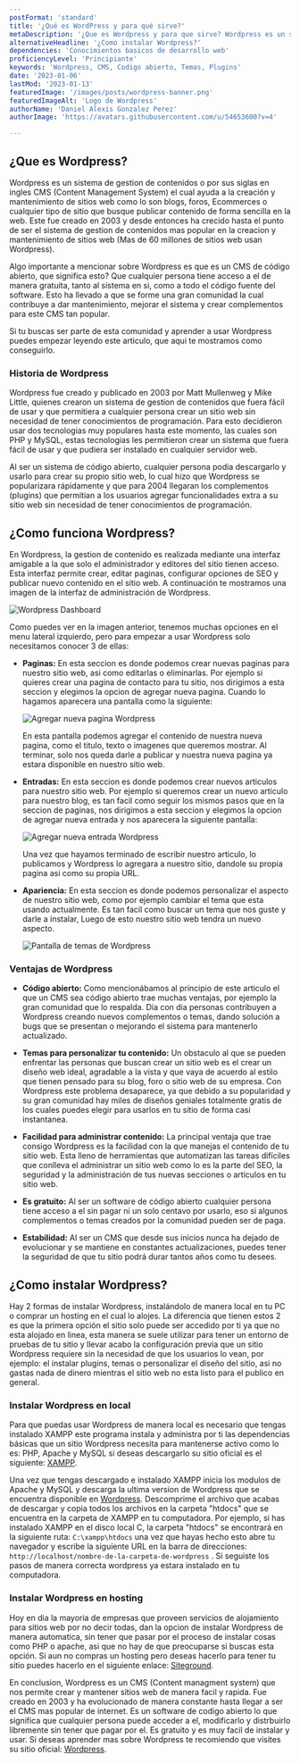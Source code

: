 ```yaml
---
postFormat: 'standard'
title: '¿Qué es WordPress y para qué sirve?'
metaDescription: '¿Que es Wordpress y para que sirve? Wordpress es un sistema de gestion de contenido que ayuda a administrar el contenido de un sitio web.'
alternativeHeadline: '¿Como instalar Wordpress?'
dependencies: 'Conocimientos basicos de desarrollo web'
proficiencyLevel: 'Principiante'
keywords: 'Wordpress, CMS, Codigo abierto, Temas, Plugins'
date: '2023-01-06'
lastMod: '2023-01-13'
featuredImage: '/images/posts/wordpress-banner.png'
featuredImageAlt: 'Logo de Wordpress'
authorName: 'Daniel Alexis Gonzalez Perez'
authorImage: 'https://avatars.githubusercontent.com/u/54653600?v=4'

---
```

## ¿Que es Wordpress?

Wordpress es un sistema de gestion de contenidos o por sus siglas en ingles CMS (Content Management System) el cual ayuda a la creación y mantenimiento de sitios web como lo son  blogs, foros, Ecommerces o cualquier tipo de sitio que busque publicar contenido de forma sencilla en la web. Este fue creado en 2003 y desde entonces ha crecido hasta el punto de ser el sistema de gestion de contenidos mas popular en la creacion y mantenimiento de sitios web (Mas de 60 millones de sitios web usan Wordpress).

Algo importante a mencionar sobre Wordpress es que es un CMS de código abierto, que significa esto? Que cualquier persona tiene acceso a el de manera gratuita, tanto al sistema en si, como a todo el código fuente del software. Esto ha llevado a que se forme una gran comunidad la cual contribuye a dar mantenimiento, mejorar el sistema y crear complementos para este CMS tan popular.

Si tu buscas ser parte de esta comunidad y aprender a usar Wordpress puedes empezar leyendo este articulo, que aqui te mostramos como conseguirlo.

### Historia de Wordpress

Wordpress fue creado y publicado en 2003 por Matt Mullenweg y Mike Little, quienes crearon un sistema de gestion de contenidos que fuera fácil de usar y que permitiera a cualquier persona crear un sitio web sin necesidad de tener conocimientos de programación. Para esto decidieron usar dos tecnologias muy populares hasta este momento, las cuales son PHP y MySQL, estas tecnologias les permitieron crear un sistema que fuera fácil de usar y que pudiera ser instalado en cualquier servidor web.

Al ser un sistema de código abierto, cualquier persona podia descargarlo y usarlo para crear su propio sitio web, lo cual hizo que Wordpress se popularizara rápidamente y que para 2004 llegaran los complementos (plugins) que permitian a los usuarios agregar funcionalidades extra a su sitio web sin necesidad de tener conocimientos de programación.

## ¿Como funciona Wordpress?

En Wordpress, la gestion de contenido es realizada mediante una interfaz amigable a la que solo el administrador y editores del sitio tienen acceso. Esta interfaz permite crear, editar paginas, configurar opciones de SEO y publicar nuevo contenido en el sitio web. A continuación te mostramos una imagen de la interfaz de administración de Wordpress.

![Wordpress Dashboard](/images/posts/wordpress-dashboard.png)

Como puedes ver en la imagen anterior, tenemos muchas opciones en el menu lateral izquierdo, pero para empezar a usar Wordpress solo necesitamos conocer 3 de ellas:

- **Paginas:**
    En esta seccion es donde podemos crear nuevas paginas para nuestro sitio web, asi como editarlas o eliminarlas. Por ejemplo si quieres crear una pagina de contacto para tu sitio, nos dirigimos a esta seccion y elegimos la opcion de agregar nueva pagina. Cuando lo hagamos aparecera una pantalla como la siguiente:

    ![Agregar nueva pagina Wordpress](/images/posts/agregar-nueva-pagina-wordpress.png)

    En esta pantalla podemos agregar el contenido de nuestra nueva pagina, como el titulo, texto o imagenes que queremos mostrar. Al terminar, solo nos queda darle a publicar y nuestra nueva pagina ya estara disponible en nuestro sitio web.

- **Entradas:**
    En esta seccion es donde podemos crear nuevos articulos para nuestro sitio web. Por ejemplo si queremos crear un nuevo articulo para nuestro blog, es tan facil como seguir los mismos pasos que en la seccion de paginas, nos dirigimos a esta seccion y elegimos la opcion de agregar nueva entrada y nos aparecera la siguiente pantalla:

    ![Agregar nueva entrada Wordpress](/images/posts/agregar-nueva-entrada-wordpress.png)

    Una vez que hayamos terminado de escribir nuestro articulo, lo publicamos y Wordpress lo agregara a nuestro sitio, dandole su propia pagina asi como su propia URL.

- **Apariencia:**
    En esta seccion es donde podemos personalizar el aspecto de nuestro sitio web, como por ejemplo cambiar el tema que esta usando actualmente. Es tan facil como buscar un tema que nos guste y darle a instalar, Luego de esto nuestro sitio web tendra un nuevo aspecto.

    ![Pantalla de temas de Wordpress](/images/posts/apariencia-wordpress.png)

### Ventajas de Wordpress

- **Código abierto:**
    Como mencionábamos al principio de este articulo el que un CMS sea código abierto trae muchas ventajas, por ejemplo la gran comunidad que lo respalda. Dia con dia personas contribuyen a Wordpress creando nuevos complementos o temas, dando solución a bugs que se presentan o mejorando el sistema para mantenerlo actualizado.


- **Temas para personalizar tu contenido:**
    Un obstaculo al que se pueden enfrentar las personas que buscan crear un sitio web es el crear un diseño web ideal, agradable a la vista y que vaya de acuerdo al estilo que tienen pensado para su blog, foro o sitio web de su empresa. Con Wordpress este problema desaparece, ya que debido a su popularidad y su gran comunidad hay miles de diseños geniales totalmente gratis de los cuales puedes elegir para usarlos en tu sitio de forma casi instantanea.
    
- **Facilidad para administrar contenido:**
    La principal ventaja que trae consigo Wordpress es la facilidad con la que manejas el contenido de tu sitio web. Esta lleno de herramientas que automatizan las tareas difíciles que conlleva el administrar un sitio web como lo es la parte del SEO, la seguridad y la administración de tus nuevas secciones o artículos en tu sitio web.
    
- **Es gratuito:**
    Al ser un software de código abierto cualquier persona tiene acceso a el sin pagar ni un solo centavo por usarlo, eso si algunos complementos o temas creados por la comunidad pueden ser de paga.
    
- **Estabilidad:**
    Al ser un CMS que desde sus inicios nunca ha dejado de evolucionar y se mantiene en constantes actualizaciones, puedes tener la seguridad de que tu sitio podrá durar tantos años como tu desees.

## ¿Como instalar Wordpress?

Hay 2 formas de instalar Wordpress, instalándolo de manera local en tu PC o comprar un hosting en el cual lo alojes. La diferencia que tienen estos 2 es que la primera opción el sitio solo puede ser accedido por ti ya que no esta alojado en linea, esta manera se suele utilizar para tener un entorno de pruebas de tu sitio y llevar acabo la configuración previa que un sitio Wordpress requiere sin la necesidad de que los usuarios lo vean, por ejemplo: el instalar plugins, temas o personalizar el diseño del sitio, asi no gastas nada de dinero mientras el sitio web no esta listo para el publico en general.

### Instalar Wordpress en local
Para que puedas usar Wordpress de manera local es necesario que tengas instalado XAMPP este programa instala y administra por ti las dependencias básicas que un sitio Wordpress necesita para mantenerse activo como lo es: PHP, Apache y MySQL si deseas descargarlo su sitio oficial es el siguiente: [XAMPP](https://www.apachefriends.org/es/). 

Una vez que tengas descargado e instalado XAMPP inicia los modulos de Apache y MySQL y descarga la ultima version de Wordpress que se encuentra disponible en [Wordpress](https://Wordpress.org). Descomprime el archivo que acabas de descargar y copia todos los archivos en la carpeta "htdocs" que se encuentra en la carpeta de XAMPP en tu computadora. Por ejemplo, si has instalado XAMPP en el disco local C, la carpeta "htdocs" se encontrará en la siguiente ruta: `C:\xampp\htdocs` una vez que hayas hecho esto abre tu navegador y escribe la siguiente URL en la barra de direcciones:  `http://localhost/nombre-de-la-carpeta-de-wordpress` . Si seguiste los pasos de manera correcta wordpress ya estara instalado en tu computadora.



### Instalar Wordpress en hosting
 Hoy en dia la mayoria de empresas que proveen servicios de alojamiento para sitios web por no decir todas, dan la opcion de instalar Wordpress de manera automatica, sin tener que pasar por el proceso de instalar cosas como PHP o apache, asi que no hay de que preocuparse si buscas esta opción. Si aun no compras un hosting pero deseas hacerlo para tener tu sitio puedes hacerlo en el siguiente enlace: [Siteground](https://es.siteground.com/hosting-wordpress.htm).

En conclusion, Wordpress es un CMS (Content managment system) que nos permite crear y mantener sitios web de manera facil y rapida. Fue creado en 2003 y ha evolucionado de manera constante hasta llegar a ser el CMS mas popular de internet. Es un software de codigo abierto lo que significa que cualquier persona puede acceder a el, modificarlo y distrbuirlo libremente sin tener que pagar por el. Es gratuito y es muy facil de instalar y usar. Si deseas aprender mas sobre Wordpress te recomiendo que visites su sitio oficial: [Wordpress](https://Wordpress.org).